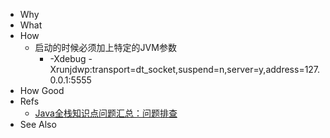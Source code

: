 - Why
- What
- How
	- 启动的时候必须加上特定的JVM参数
		- -Xdebug -Xrunjdwp:transport=dt_socket,suspend=n,server=y,address=127.0.0.1:5555
- How Good
- Refs
	- [Java全栈知识点问题汇总：问题排查](https://pdai.tech/md/interview/x-interview.html#_5-4-%E9%97%AE%E9%A2%98%E6%8E%92%E6%9F%A5)
- See Also